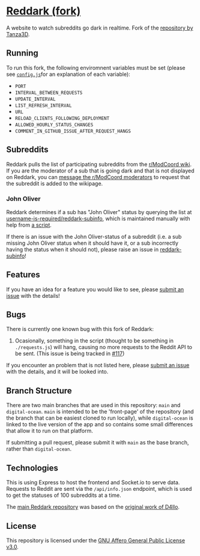 # [Reddark (fork)](https://reddark.io/)
A website to watch subreddits go dark in realtime. Fork of the [repository by Tanza3D](https://github.com/Tanza3D/reddark).

## Running
To run this fork, the following enviromnent variables must be set (please see [`config.js`](config.js)for an explanation of each variable):

 - `PORT`
 - `INTERVAL_BETWEEN_REQUESTS`
 - `UPDATE_INTERVAL`
 - `LIST_REFRESH_INTERVAL`
 - `URL`
 - `RELOAD_CLIENTS_FOLLOWING_DEPLOYMENT`
 - `ALLOWED_HOURLY_STATUS_CHANGES`
 - `COMMENT_IN_GITHUB_ISSUE_AFTER_REQUEST_HANGS`

## Subreddits
Reddark pulls the list of participating subreddits from the [r/ModCoord wiki](https://reddit.com/r/ModCoord/wiki/index). If you are the moderator of a sub that is going dark and that is not displayed on Reddark, you can [message the r/ModCoord moderators](https://reddit.com/message/compose?to=/r/ModCoord) to request that the subreddit is added to the wikipage.

### John Oliver

Reddark determines if a sub has "John Oliver" status by querying the list at [username-is-required/reddark-subinfo](https://github.com/username-is-required/reddark-subinfo), which is maintained manually with help from [a script](https://github.com/username-is-required/reddark-subinfo-update-checker).

If there is an issue with the John Oliver-status of a subreddit (i.e. a sub missing John Oliver status when it should have it, or a sub incorrectly having the status when it should not), please raise an issue in [reddark-subinfo](https://github.com/username-is-required/reddark-subinfo)!

## Features
If you have an idea for a feature you would like to see, please [submit an issue](https://github.com/username-is-required/reddark/issues/new?title=idea:%20[your%20idea%20here]) with the details!

## Bugs
There is currently one known bug with this fork of Reddark:

1) Ocasionally, something in the script (thought to be something in `./requests.js`) will hang, causing no more requests to the Reddit API to be sent. (This issue is being tracked in [#117](https://github.com/username-is-required/reddark/issues/117))

If you encounter an problem that is not listed here, please [submit an issue](https://github.com/username-is-required/reddark/issues/new?title=issue:%20[issue%20description%20here]) with the details, and it will be looked into.

## Branch Structure
There are two main branches that are used in this repository: `main` and `digital-ocean`. `main` is intended to be the 'front-page' of the repository (and the branch that can be easiest cloned to run locally), while `digital-ocean` is linked to the live version of the app and so contains some small differences that allow it to run on that platform.

If submitting a pull request, please submit it with `main` as the base branch, rather than `digital-ocean`.

## Technologies
This is using Express to host the frontend and Socket.io to serve data. Requests to Reddit are sent via the `/api/info.json` endpoint, which is used to get the statuses of 100 subreddits at a time.

The [main Reddark repository](https://github.com/tanza3d/reddark) was based on the [original work of D4llo](https://github.com/D4llo/Reddark).

## License
This repository is licensed under the [GNU Affero General Public License v3.0](https://github.com/username-is-required/reddark/blob/main/LICENSE).

